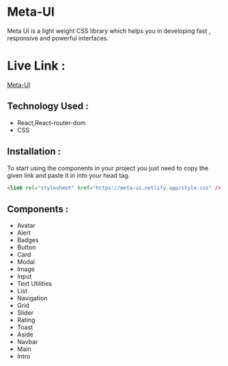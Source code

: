 # Meta-UI

Meta UI is a light weight CSS library which helps you in developing fast , responsive and powerful interfaces.

# Live Link :

[Meta-UI](https://meta-ui-react.netlify.app/)

## Technology Used :

- React,React-router-dom
- CSS

## Installation :

To start using the components in your project you just need to copy the given link and paste it in into your head tag.

```html
<link rel="stylesheet" href="https://meta-ui.netlify.app/style.css" />
```

## Components :

- Avatar
- Alert
- Badges
- Button
- Card
- Modal
- Image
- Input
- Text Utilities
- List
- Navigation
- Grid
- Slider
- Rating
- Toast
- Aside
- Navbar
- Main
- Intro